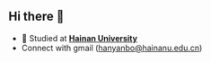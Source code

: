 ## Hi there 👋

<!--
**boshallen/boshallen** is a ✨ _special_ ✨ repository because its `README.md` (this file) appears on your GitHub profile.

Here are some ideas to get you started:

- 🔭 I’m currently working on ...
- 🌱 I’m currently learning ...
- 👯 I’m looking to collaborate on ...
- 🤔 I’m looking for help with ...
- 💬 Ask me about ...
- 📫 How to reach me: ...
- 😄 Pronouns: ...
- ⚡ Fun fact: ...

- 👨‍🔬 [**INFJ/INTJ**](https://www.16personalities.com/infj-personality) Personality
-->
- 🏫 Studied at [**Hainan University**](https://www.hainanu.edu.cn/)
- Connect with gmail (hanyanbo@hainanu.edu.cn)

<!--
![](https://raw.githubusercontent.com/boshallen/boshallen/main/dist/github-contribution-grid-snake.svg)
<div align="center">
<span>&emsp;&emsp;</span>
<img height="170px" src="https://github-readme-stats.vercel.app/api?username=boshallen" /><span>&emsp;&emsp;</span><img height="170px" src="https://github-readme-stats.vercel.app/api/top-langs/?username=boshallen&layout=compact&langs_count=8" />
<span>&emsp;&emsp;</span>
</div>

[![Ashutosh's github activity graph](https://github-readme-activity-graph.vercel.app/graph?username=boshallen&theme=github-light&bg_color=white&title_color=black&area_color=black&)](https://github.com/boshallen/github-readme-activity-graph)

![](https://raw.githubusercontent.com/boshallen/boshallen/main/dist/github-contribution-grid-snake.svg)

-->
